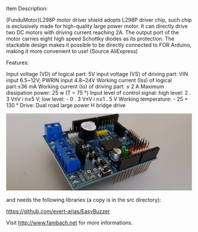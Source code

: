 Item Description:
 
 
(FunduMotor)L298P motor driver shield adopts L298P driver chip, 
such chip is exclusively made for high-quality large power motor. 
It can directly drive two DC motors with driving current reaching 2A. 
The output port of the motor carries eight high speed Schottky diodes as its protection. 
The stackable design makes it possible to be directly connected to FOR Arduino, 
making it more convenient to use! (Source AliExpress)
 
 
Features:
 
Input voltage (VD) of logical part: 5V
input voltage (VS) of driving part: VIN input 6.5~12V; PWRIN input 4.8~24V
Working current (Iss) of logical part:≤36 mA
Working current (Io) of driving part: ≤ 2 A
Maximum dissipation power: 25 w (T = 75 °)
Input level of control signal: high level: 2 . 3 V≤V i n≤5 V; low level: - 0 . 3 V≤V i n≤1 . 5 V
Working temperature: - 25 + 130 °
Drive: Dual road large power H bridge drive


![Image of shield](./img/L298PHighPowerMotorBridgePerspective.jpg)


and needs the following libraries (a copy is in the src directory):

https://github.com/evert-arias/EasyBuzzer


Visit http://www.fambach.net for more informations.
